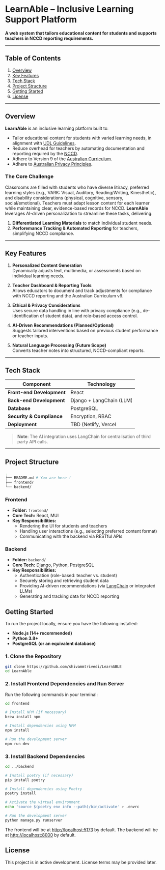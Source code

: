 # LearnAble – Inclusive Learning Support Platform

**A web system that tailors educational content for students and supports teachers in NCCD reporting requirements.**

---

## Table of Contents

1. [Overview](#overview)
2. [Key Features](#key-features)
3. [Tech Stack](#tech-stack)
4. [Project Structure](#project-structure)
5. [Getting Started](#getting-started)
6. [License](#license)

---

## Overview

**LearnAble** is an inclusive learning platform built to:

- Tailor educational content for students with varied learning needs, in alignment with [UDL Guidelines](https://udlguidelines.cast.org/).
- Reduce overhead for teachers by automating documentation and reporting required by the [NCCD](https://www.nccd.edu.au/resources-and-tools/tools/roles/teachers-13).
- Adhere to Version 9 of the [Australian Curriculum](https://v9.australiancurriculum.edu.au/).
- Adhere to [Australian Privacy Principles](https://www.oaic.gov.au/privacy/australian-privacy-principles).

### The Core Challenge

Classrooms are filled with students who have diverse litiracy, preferred learning styles (e.g., VARK: Visual, Auditory, Reading/Writing, Kinesthetic), and disability considerations (physical, cognitive, sensory, social/emotional). Teachers must adapt lesson content for each learner while maintaining clear, evidence-based records for NCCD. **LearnAble** leverages AI-driven personalization to streamline these tasks, delivering:

1. **Differentiated Learning Materials** to match individual student needs.
2. **Perforemance Tracking & Automated Reporting** for teachers, simplifying NCCD compliance.

---

## Key Features

1. **Personalized Content Generation**  
   Dynamically adjusts text, multimedia, or assessments based on individual learning needs.

2. **Teacher Dashboard & Reporting Tools**  
   Allows educators to document and track adjustments for compliance with NCCD reporting and the Australian Curriculum v9.

3. **Ethical & Privacy Considerations**  
   Uses secure data handling in line with privacy compliance (e.g., de-identification of student data), and role-based access control.

4. **AI-Driven Recommendations (Planned/Optional)**  
   Suggests tailored interventions based on previous student performance or teacher inputs.

5. **Natural Language Processing (Future Scope)**  
   Converts teacher notes into structured, NCCD-compliant reports.

---

## Tech Stack

| Component                 | Technology                                               |
| ------------------------- | -------------------------------------------------------- |
| **Front-end Development** | React                                                    |
| **Back-end Development**  | Django + LangChain (LLM)                                 |
| **Database**              | PostgreSQL                                               |
| **Security & Compliance** | Encryption, RBAC                                         |
| **Deployment**            | TBD (Netlify, Vercel | DigitalOcean, Render) |

> **Note**: The AI integration uses LangChain for centralisation of third party API calls.

---

## Project Structure
```bash
.
├── README.md # You are here !
├── frontend/
└── backend/
```

### Frontend

- **Folder:** `frontend/`
- **Core Tech:** React, MUI
- **Key Responsibilities:**
  - Rendering the UI for students and teachers
  - Handling user interactions (e.g., selecting preferred content format)
  - Communicating with the backend via RESTful APIs

### Backend

- **Folder:** `backend/`
- **Core Tech:** Django, Python, PostgreSQL
- **Key Responsibilities:**
  - Authentication (role-based: teacher vs. student)
  - Securely storing and retrieving student data
  - Providing AI-driven recommendations (via [LangChain](https://github.com/hwchase17/langchain) or integrated LLMs)
  - Generating and tracking data for NCCD reporting

## Getting Started

To run the project locally, ensure you have the following installed:

- **Node.js (14+ recommended)**
- **Python 3.8+**
- **PostgreSQL (or an equivalent database)**

### 1. Clone the Repository

```bash
git clone https://github.com/shivammtrivedi/LearnABLE
cd LearnAble
```

### 2. Install Frontend Dependencies and Run Server
Run the following commands in your terminal:

```bash
cd frontend

# Install NPM (if necessary)
brew install npm

# Install dependencies using NPM
npm install

# Run the development server
npm run dev
```

### 3. Install Backend Dependencies
```bash
cd ../backend

# Install poetry (if necessary)
pip install poetry

# Install dependencies using Poetry
poetry install

# Activate the virtual environment
echo 'source $(poetry env info --path)/bin/activate' > .envrc

# Run the development server
python manage.py runserver
```

The frontend will be at [http://localhost:5173](http://localhost:5173) by default. 
The backend will be at [http://localhost:8000](http://localhost:8000) by default.

## License
This project is in active development. License terms may be provided later.
